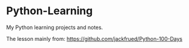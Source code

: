 # Python-Learning
My Python learning projects and notes.

The lesson mainly from: https://github.com/jackfrued/Python-100-Days
